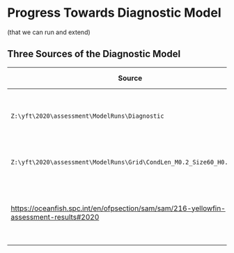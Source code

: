 # Progress Towards Diagnostic Model

(that we can run and extend)

## Three Sources of the Diagnostic Model

Source                                                                                |   MB | doitall | Phases   | Notes                              | To Run on WSL
------------------------------------------------------------------------------------- | ---- | ------- | -------- | ---------------------------------- | -----------------------------------------------------------------------------
`Z:\yft\2020\assessment\ModelRuns\Diagnostic`                                         | 2892 | Full    | 12       | Penguin diagnostic                 | Remove PATH, export MFCL, remove cd, comment out 'exit' calls
`Z:\yft\2020\assessment\ModelRuns\Grid\CondLen_M0.2_Size60_H0.8_Mix2`                 |  377 | Minimal | Only one | Penguin grid, quite similar to web | Remove PATH, export MFCL, remove cd
https://oceanfish.spc.int/en/ofpsection/sam/sam/216-yellowfin-assessment-results#2020 |   16 | Minimal | Only one | From the web                       | Add yft.age_length and mfclo64, dos2unix, remove PATH, export MFCL, remove cd
